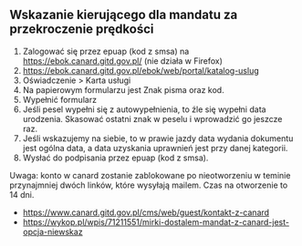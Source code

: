 ## Wskazanie kierującego dla mandatu za przekroczenie prędkości

1. Zalogować się przez epuap (kod z smsa) na https://ebok.canard.gitd.gov.pl/ (nie działa w Firefox)
2. https://ebok.canard.gitd.gov.pl/ebok/web/portal/katalog-uslug
3. Oświadczenie > Karta usługi
4. Na papierowym formularzu jest Znak pisma oraz kod.
5. Wypełnić formularz
6. Jeśli pesel wypełni się z autowypełnienia, to źle się wypełni data urodzenia. Skasować ostatni znak w peselu i wprowadzić go jeszcze raz.
7. Jeśli wskazujemy na siebie, to w prawie jazdy data wydania dokumentu jest ogólna data, a data uzyskania uprawnień jest przy danej kategorii.
8. Wysłać do podpisania przez epuap (kod z smsa).

Uwaga: konto w canard zostanie zablokowane po nieotworzeniu w teminie przynajmniej dwóch linków, które wysyłają mailem. Czas na otworzenie to 14 dni.

- https://www.canard.gitd.gov.pl/cms/web/guest/kontakt-z-canard
- https://wykop.pl/wpis/71211551/mirki-dostalem-mandat-z-canard-jest-opcja-niewskaz
